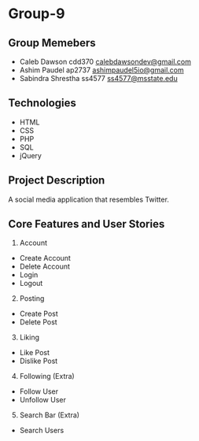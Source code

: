 # Group-9

## Group Memebers

* Caleb Dawson        cdd370      calebdawsondev@gmail.com
* Ashim Paudel        ap2737      ashimpaudel5io@gmail.com
* Sabindra Shrestha   ss4577      ss4577@msstate.edu
## Technologies


* HTML
* CSS
* PHP
* SQL
* jQuery


## Project Description
A social media application that resembles Twitter.

## Core Features and User Stories
1. Account
* Create Account
* Delete Account
* Login
* Logout
2. Posting
* Create Post
* Delete Post
3. Liking
* Like Post
* Dislike Post
4. Following (Extra)
* Follow User
* Unfollow User
5. Search Bar (Extra)
* Search Users
